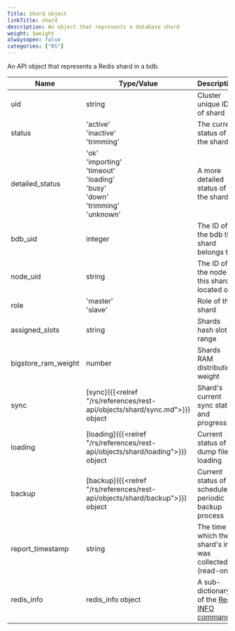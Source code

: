 ```yaml
---
Title: Shard object
linkTitle: shard
description: An object that represents a database shard
weight: $weight
alwaysopen: false
categories: ["RS"]
---
```


An API object that represents a Redis shard in a bdb.

| Name | Type/Value | Description |
|------|------------|-------------|
| uid                  | string                          | Cluster unique ID of shard |
| status               | 'active'<br />'inactive'<br />'trimming' | The current status of the shard |
| detailed_status      | 'ok'<br />'importing'<br />'timeout'<br />'loading'<br />'busy'<br />'down'<br />'trimming'<br />'unknown' | A more detailed status of the shard |                                         
| bdb_uid              | integer                         | The ID of the bdb this shard belongs to |
| node_uid             | string                          | The ID of the node this shard is located on |
| role                 | 'master'<br />'slave'        | Role of this shard |
| assigned_slots       | string                          | Shards hash slot range |
| bigstore_ram_weight  | number                          | Shards RAM distribution weight |
| sync                 | [sync]({{<relref "/rs/references/rest-api/objects/shard/sync.md">}}) object | Shard's current sync status and progress |
| loading              | [loading]({{<relref "/rs/references/rest-api/objects/shard/loading">}}) object      | Current status of dump file loading |
| backup               | [backup]({{<relref "/rs/references/rest-api/objects/shard/backup">}}) object        | Current status of scheduled periodic backup process |
| report_timestamp     | string                          | The time in which the shard's info was collected (read-only) |
| redis_info           | redis_info object               | A sub-dictionary of the [Redis INFO command](https://redis.io/commands/info) |
